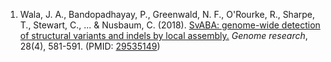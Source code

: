 1. Wala, J. A., Bandopadhayay, P., Greenwald, N. F., O'Rourke, R., Sharpe, T., Stewart, C., ... & Nusbaum, C. (2018). 
[SvABA: genome-wide detection of structural variants and indels by local assembly.](https://genome.cshlp.org/content/28/4/581.short)
*Genome research*, 28(4), 581-591.
(PMID: [29535149](https://www.ncbi.nlm.nih.gov/pubmed/29535149))<br/>

